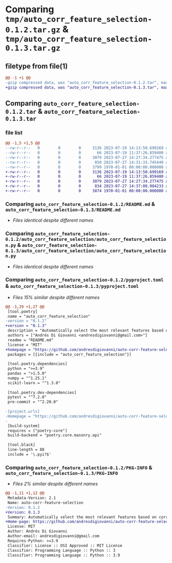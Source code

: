 # Comparing `tmp/auto_corr_feature_selection-0.1.2.tar.gz` & `tmp/auto_corr_feature_selection-0.1.3.tar.gz`

## filetype from file(1)

```diff
@@ -1 +1 @@
-gzip compressed data, was "auto_corr_feature_selection-0.1.2.tar", max compression
+gzip compressed data, was "auto_corr_feature_selection-0.1.3.tar", max compression
```

## Comparing `auto_corr_feature_selection-0.1.2.tar` & `auto_corr_feature_selection-0.1.3.tar`

### file list

```diff
@@ -1,5 +1,5 @@
--rw-r--r--   0        0        0     3136 2023-07-19 14:13:50.699169 auto_corr_feature_selection-0.1.2/README.md
--rw-r--r--   0        0        0       66 2023-07-19 11:37:26.859400 auto_corr_feature_selection-0.1.2/auto_corr_feature_selection/__init__.py
--rw-r--r--   0        0        0     3079 2023-07-27 14:27:34.277475 auto_corr_feature_selection-0.1.2/auto_corr_feature_selection/auto_corr_feature_selection.py
--rw-r--r--   0        0        0      850 2023-07-27 14:31:33.745449 auto_corr_feature_selection-0.1.2/pyproject.toml
--rw-r--r--   0        0        0     3799 1970-01-01 00:00:00.000000 auto_corr_feature_selection-0.1.2/PKG-INFO
+-rw-r--r--   0        0        0     3136 2023-07-19 14:13:50.699169 auto_corr_feature_selection-0.1.3/README.md
+-rw-r--r--   0        0        0       66 2023-07-19 11:37:26.859400 auto_corr_feature_selection-0.1.3/auto_corr_feature_selection/__init__.py
+-rw-r--r--   0        0        0     3079 2023-07-27 14:27:34.277475 auto_corr_feature_selection-0.1.3/auto_corr_feature_selection/auto_corr_feature_selection.py
+-rw-r--r--   0        0        0      834 2023-07-27 14:37:08.984233 auto_corr_feature_selection-0.1.3/pyproject.toml
+-rw-r--r--   0        0        0     3874 1970-01-01 00:00:00.000000 auto_corr_feature_selection-0.1.3/PKG-INFO
```

### Comparing `auto_corr_feature_selection-0.1.2/README.md` & `auto_corr_feature_selection-0.1.3/README.md`

 * *Files identical despite different names*

### Comparing `auto_corr_feature_selection-0.1.2/auto_corr_feature_selection/auto_corr_feature_selection.py` & `auto_corr_feature_selection-0.1.3/auto_corr_feature_selection/auto_corr_feature_selection.py`

 * *Files identical despite different names*

### Comparing `auto_corr_feature_selection-0.1.2/pyproject.toml` & `auto_corr_feature_selection-0.1.3/pyproject.toml`

 * *Files 15% similar despite different names*

```diff
@@ -1,29 +1,27 @@
 [tool.poetry]
 name = "auto_corr_feature_selection"
-version = "0.1.2"
+version = "0.1.3"
 description = "Automatically select the most relevant features based on correlation."
 authors = ["Andrés Di Giovanni <andresdigiovanni@gmail.com>"]
 readme = "README.md"
 license = "MIT"
+homepage = "https://github.com/andresdigiovanni/auto-corr-feature-selection"
 packages = [{include = "auto_corr_feature_selection"}]
 
 [tool.poetry.dependencies]
 python = ">=3.9"
 pandas = ">1.5.0"
 numpy = "^1.25.1"
 scikit-learn = "^1.3.0"
 
 [tool.poetry.dev-dependencies]
 pytest = "^7.2.0"
 pre-commit = "^2.20.0"
 
-[project.urls]
-Homepage = "https://github.com/andresdigiovanni/auto-corr-feature-selection"
-
 [build-system]
 requires = ["poetry-core"]
 build-backend = "poetry.core.masonry.api"
 
 [tool.black]
 line-length = 88
 include = '\.pyi?$'
```

### Comparing `auto_corr_feature_selection-0.1.2/PKG-INFO` & `auto_corr_feature_selection-0.1.3/PKG-INFO`

 * *Files 2% similar despite different names*

```diff
@@ -1,11 +1,12 @@
 Metadata-Version: 2.1
 Name: auto-corr-feature-selection
-Version: 0.1.2
+Version: 0.1.3
 Summary: Automatically select the most relevant features based on correlation.
+Home-page: https://github.com/andresdigiovanni/auto-corr-feature-selection
 License: MIT
 Author: Andrés Di Giovanni
 Author-email: andresdigiovanni@gmail.com
 Requires-Python: >=3.9
 Classifier: License :: OSI Approved :: MIT License
 Classifier: Programming Language :: Python :: 3
 Classifier: Programming Language :: Python :: 3.9
```

